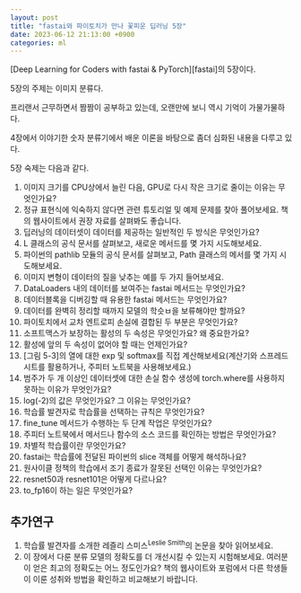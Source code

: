 ```yaml
---
layout: post
title: "fastai와 파이토치가 만나 꽃피운 딥러닝 5장"
date: 2023-06-12 21:13:00 +0900
categories: ml
---
```


[Deep Learning for Coders with fastai & PyTorch][fastai]의 5장이다.

5장의 주제는 이미지 분류다.

프리랜서 근무하면서 짬짬이 공부하고 있는데, 오랜만에 보니 역시 기억이 가물가물하다.

4장에서 이야기한 숫자 분류기에서 배운 이론을 바탕으로 좀더 심화된 내용을 다루고 있다.

5장 숙제는 다음과 같다.

1. 이미지 크기를 CPU상에서 늘린 다음, GPU로 다시 작은 크기로 줄이는 이유는 무엇인가요?
2. 정규 표현식에 익숙하지 않다면 관련 튜토리얼 및 예제 문제를 찾아 풀어보세요. 책의 웹사이트에서 권장 자료를 살펴봐도 좋습니다.
3. 딥러닝의 데이터셋이 데이터를 제공하는 일반적인 두 방식은 무엇인가요?
4. L 클래스의 공식 문서를 살펴보고, 새로운 메서드를 몇 가지 시도해보세요.
5. 파이썬의 pathlib 모듈의 공식 문서를 살펴보고, Path 클래스의 메서를 몇 가지 시도해보세요.
6. 이미지 변형이 데이터의 질을 낮추는 예를 두 가지 들어보세요.
7. DataLoaders 내의 데이터를 보여주는 fastai 메서드는 무엇인가요?
8. 데이터블록을 디버깅할 때 유용한 fastai 메서드는 무엇인가요?
9. 데이터를 완벽히 정리할 때까지 모델의 학슷ㅂ을 보류해야만 할까요?
10. 파이토치에서 교차 엔트로피 손실에 결합된 두 부분은 무엇인가요?
11. 소프트맥스가 보장하는 활성의 두 속성은 무엇인가요? 왜 중요한가요?
12. 활성에 앞의 두 속성이 없어야 할 때는 언제인가요?
13. [그림 5-3]의 열에 대한 exp 및 softmax를 직접 계산해보세요(계산기와 스프레드시트를 활용하거나, 주피터 노트북을 사용해보세요.)
14. 범주가 두 개 이상인 데이터셋에 대한 손실 함수 생성에 torch.where를 사용하지 못하는 이유가 무엇인가요?
15. log(-2)의 값은 무엇인가요? 그 이유는 무엇인가요?
16. 학습률 발견자로 학습률을 선택하는 규칙은 무엇인가요?
17. fine_tune 메서드가 수행하는 두 단계 작업은 무엇인가요?
18. 주피터 노트북에서 메서드나 함수의 소스 코드를 확인하는 방법은 무엇인가요?
19. 차별적 학습률이란 무엇인가요?
20. fastai는 학습률에 전달된 파이썬의 slice 객체를 어떻게 해석하나요?
21. 원사이클 정책의 학습에서 조기 종료가 잘못된 선택인 이유는 무엇인가요?
22. resnet50과 resnet101은 어떻게 다르나요?
23. to_fp16이 하는 일은 무엇인가요?

## 추가연구

1. 학습률 발견자를 소개한 레즐리 스미스<sup>Leslie Smith</sup>의 논문을 찾아 읽어보세요.
2. 이 장에서 다룬 분류 모델의 정확도를 더 개선시킬 수 있는지 시험해보세요. 여러분이 얻은 최고의 정확도는 어느 정도인가요? 책의 웹사이트와 포럼에서 다른 학생들이 이룬 성취와 방법을 확인하고 비교해보기 바랍니다.
